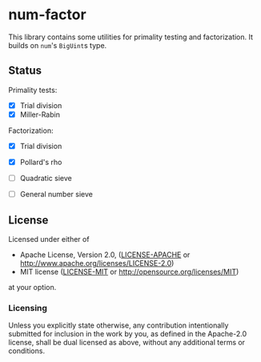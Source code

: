 # num-factor

This library contains some utilities for primality testing and factorization. It builds on `num`'s `BigUint`s type.


## Status

Primality tests:
- [x] Trial division
- [x] Miller-Rabin

Factorization:
- [x] Trial division
- [x] Pollard's rho
- [ ] Quadratic sieve
- [ ] General number sieve


## License

Licensed under either of

* Apache License, Version 2.0, ([LICENSE-APACHE](LICENSE-APACHE) or http://www.apache.org/licenses/LICENSE-2.0)
* MIT license ([LICENSE-MIT](LICENSE-MIT) or http://opensource.org/licenses/MIT)

at your option.


### Licensing

Unless you explicitly state otherwise, any contribution intentionally
submitted for inclusion in the work by you, as defined in the
Apache-2.0 license, shall be dual licensed as above, without any
additional terms or conditions.
